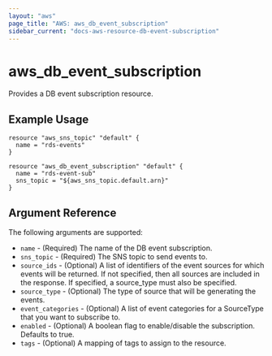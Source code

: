 ```yaml
---
layout: "aws"
page_title: "AWS: aws_db_event_subscription"
sidebar_current: "docs-aws-resource-db-event-subscription"
---
```


# aws\_db\_event\_subscription

Provides a DB event subscription resource.

## Example Usage

```
resource "aws_sns_topic" "default" {
  name = "rds-events"
}

resource "aws_db_event_subscription" "default" {
  name = "rds-event-sub"
  sns_topic = "${aws_sns_topic.default.arn}"
}
```

## Argument Reference

The following arguments are supported:

* `name` - (Required) The name of the DB event subscription.
* `sns_topic` - (Required) The SNS topic to send events to.
* `source_ids` - (Optional) A list of identifiers of the event sources for which events will be returned. If not specified, then all sources are included in the response. If specified, a source_type must also be specified.
* `source_type` - (Optional) The type of source that will be generating the events.
* `event_categories` - (Optional) A list of event categories for a SourceType that you want to subscribe to.
* `enabled` - (Optional) A boolean flag to enable/disable the subscription. Defaults to true.
* `tags` - (Optional) A mapping of tags to assign to the resource.
